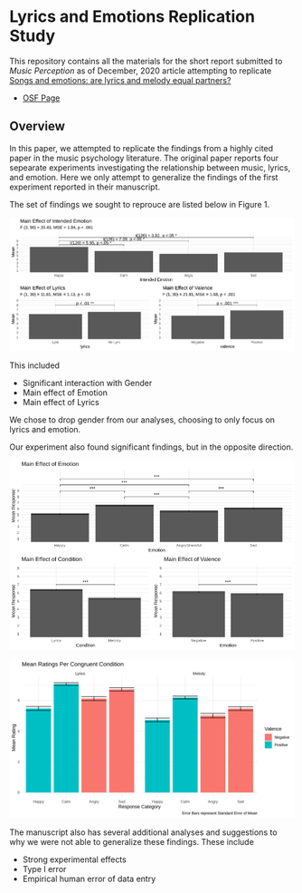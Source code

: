 # Lyrics and Emotions Replication Study 

This repository contains all the materials for the short report submitted to _Music Perception_ as of December, 2020  article attempting to replicate [Songs and emotions: are lyrics and melody equal partners?](https://journals.sagepub.com/doi/10.1177/0305735606067168)

* [OSF Page](https://osf.io/g8a5p/) 

## Overview 

In this paper, we attempted to replicate the findings from a highly cited paper in the music psychology literature.
The original paper reports four sepearate experiments investigating the relationship between music, lyrics, and emotion.
Here we only attempt to generalize the findings of the first experiment reported in their manuscript.

The set of findings we sought to reprouce are listed below in Figure 1.

![Figure 1](img/Figure_1.png)

This included 

* Significant interaction with Gender 
* Main effect of Emotion
* Main effect of Lyrics

We chose to drop gender from our analyses, choosing to only focus on lyrics and emotion. 

Our experiment also found significant findings, but in the opposite direction.

![Figure 2](img/lsu_figure.png)

![Figure 3](img/all_lsu_valence.png)

The manuscript also has several additional analyses and suggestions to why we were not able to generalize these findings.
These include 

* Strong experimental effects 
* Type I error
* Empirical human error of data entry 





